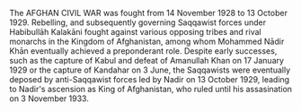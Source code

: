 The AFGHAN CIVIL WAR was fought from 14 November 1928 to 13 October 1929. Rebelling, and subsequently governing Saqqawist forces under Habibullāh Kalakāni fought against various opposing tribes and rival monarchs in the Kingdom of Afghanistan, among whom Mohammed Nādir Khān eventually achieved a preponderant role. Despite early successes, such as the capture of Kabul and defeat of Amanullah Khan on 17 January 1929 or the capture of Kandahar on 3 June, the Saqqawists were eventually deposed by anti-Saqqawist forces led by Nadir on 13 October 1929, leading to Nadir's ascension as King of Afghanistan, who ruled until his assasination on 3 November 1933.
